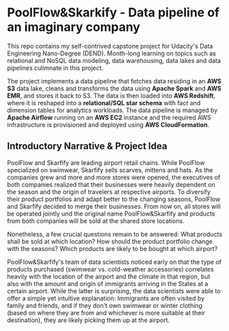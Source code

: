 # PoolFlow&Skarkify - Data pipeline of an imaginary company
This repo contains my self-contrived capstone project for Udacity's Data Engineering Nano-Degree (DEND). Month-long learning on topics such as relational and NoSQL data modeling, data warehousing, data lakes and data pipelines culimnate in this project.

The project implements a data pipeline that fetches data residing in an **AWS S3** data lake, cleans and transforms the data using **Apache Spark** and **AWS EMR**, and stores it back to S3. The data is then loaded into **AWS Redshift**, where it is reshaped into a **relational/SQL star schema** with fact and dimension tables for analytics workloads. The data pipeline is managed by **Apache Airflow** running on an **AWS EC2** instance and the required AWS infrastructure is provisioned and deployed using **AWS CloudFormation**.

## Introductory Narrative & Project Idea
PoolFlow and Skarfify are leading airport retail chains. While PoolFlow specialized on swimwear, Skarfify sells scarves, mittens and hats. As the companies grew and more and more stores were opened, the executives of both companies realized that their businesses were heavily dependent on the season and the origin of travelers at respective airports. To diversify their product portfolios and adapt better to the changing seasons, PoolFlow and Skarfify decided to merge their businesses. From now on, all stores will be operated jointly und the original name PoolFlow&Skarfify and products from both companies will be sold at the shared store locations.

Nonetheless, a few crucial questions remain to be answered: What products shall be sold at which location? How should the product portfolio change with the seasons? Which products are likely to be bought at which airport?

PoolFlow&Skarfify's team of data scientists noticed early on that the type of products purchased (swimwear vs. cold-weather accessories) correlates heavily with the location of the airport and the climate in that region, but also with the amount and origin of immigrants arriving in the States at a certain airport. While the latter is surprising, the data scientists were able to offer a simple yet intuitive explanation: Immigrants are often visited by family and friends, and if they don't own swimwear or winter clothing (based on where they are from and whichever is more suitable at their destination), they are likely picking them up at the airport.
